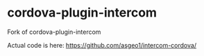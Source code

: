# cordova-plugin-intercom
Fork of cordova-plugin-intercom

Actual code is here: https://github.com/asgeo1/intercom-cordova/
